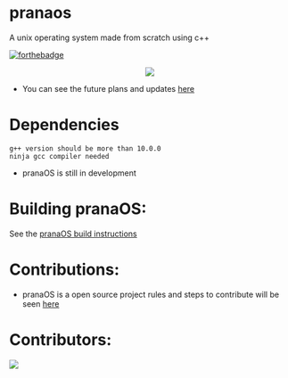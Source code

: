 # pranaos
A unix operating system made from scratch using c++

[![forthebadge](https://forthebadge.com/images/badges/made-with-c-plus-plus.svg)](https://forthebadge.com)


<p align='center'>
  <img src='https://raw.githubusercontent.com/pranaOS/pranaOS/master/sysroot/res/pranaos/pranaOS.jpg'>
</p>


- You can see the future plans and updates [here](https://github.com/pranaOS/pranaOS/blob/master/plans/futureplans.pdf)

# Dependencies
```
g++ version should be more than 10.0.0
ninja gcc compiler needed
```

- pranaOS is still in development 

# Building pranaOS:
See the [pranaOS build instructions](https://github.com/pranaOS/pranaOS/blob/master/docs/build.md)

# Contributions:
- pranaOS is a open source project rules and steps to contribute will be seen [here](https://github.com/pranaOS/pranaOS/blob/master/docs/CONTRIBUTING.md)

# Contributors:

<a href="https://github.com/pranaOS/pranaOS/graphs/contributors">
  <img src="https://contributors-img.web.app/image?repo=pranaOS/pranaOS" />
</a>
